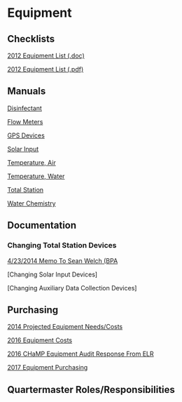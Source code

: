# Equipment

## Checklists
[2012 Equipment List (.doc)](https://www.dropbox.com/s/h35gygpsct2h8nw/2012_EquipmentList.docx?dl=0)

[2012 Equipment List (.pdf)](https://www.dropbox.com/s/6mmm3vefjminzxf/2012_EquipmentList.pdf?dl=0)

## Manuals

[Disinfectant](https://www.dropbox.com/sh/6x5n7a681i9yhyx/AAD65vMzp3bi0cCkxqVev-mVa?dl=0)

[Flow Meters](https://www.dropbox.com/sh/949smxrn24pf14u/AACja9QnartGVPlIAdynoFqWa?dl=0)

[GPS Devices](https://www.dropbox.com/sh/wi5drb8pnoclefv/AABBdaWAmM-vCXmxMkbX6YJta?dl=0)

[Solar Input](https://www.dropbox.com/sh/ei9bnerc7ckzb94/AABuOQ6Bt8OZNWExWUoy3xuna?dl=0)

[Temperature, Air](https://www.dropbox.com/sh/pl91vm7sjy1uri8/AAA80qCg-KAeU54_ZoRqSLsEa?dl=0)

[Temperature, Water](https://www.dropbox.com/sh/2b5ta0ms41un9fw/AADtRo3HjyYFRRlvljY4jiW3a?dl=0)

[Total Station](https://www.dropbox.com/sh/15xe037p4vppba7/AACX61hw8PkGwZ1Eun9v3Ieya?dl=0)

[Water Chemistry](https://www.dropbox.com/sh/j91m8pgkc80ktyc/AADjr-VAjUv9by5cEcbnOhQla?dl=0)


## Documentation


### Changing Total Station Devices
[4/23/2014 Memo To Sean Welch (BPA](https://www.dropbox.com/s/363l1e6z19pu231/TS_230414_Memo.docx?dl=0)

[Changing Solar Input Devices]

[Changing Auxiliary Data Collection Devices]

## Purchasing
[2014 Projected Equipment Needs/Costs](https://www.dropbox.com/s/iz6z1clasa4ojnr/Projected_EquipmentNeedsList2014.xlsx?dl=0)

[2016 Equipment Costs](https://www.dropbox.com/s/xhjcgpo99691ezv/Copy%20of%20GovDocQM_Equipment16.xlsx?dl=0)

[2016 CHaMP Equipment Audit Response From ELR](https://www.dropbox.com/s/20c8vzta7x7xdr9/ELR%20CHaMP%20Gear%20Audit%20Response%20FY16.pdf?dl=0)

[2017 Equipment Purchasing](https://www.dropbox.com/s/3u3r9yfmgt01duh/EquipmentPurchasing2017.xlsx?dl=0)



## Quartermaster Roles/Responsibilities
